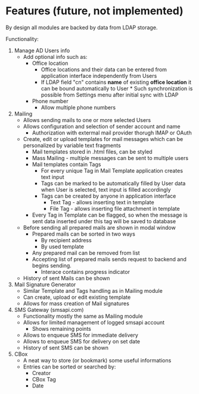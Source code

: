 # Features (future, not implemented)

By design all modules are backed by data from LDAP storage.

Functionality:
1)  Manage AD Users info
    * Add optional info such as:
        * Office location
            * Office locations and their data can be entered from application interface independently from Users
            * If LDAP field "cn" contains <b>name</b> of existing <b>office location</b> it can be bound automatically to User
                    * Such synchronization is possible from Settings menu after initial sync with LDAP
        * Phone number
            * Allow multiple phone numbers
2)  Mailing
    * Allows sending mails to one or more selected Users
    * Allows configuration and selection of sender account and name
        * Authorization with extermal mail provider thorugh IMAP or OAuth
    * Create, edit or upload templates for mail messages which can be personalized by variable text fragments
        * Mail templates stored in .html files, can be styled
        * Mass Mailing - multiple messages can be sent to multiple users
        * Mail templates contain Tags
            * For every unique Tag in Mail Template application creates text input
            * Tags can be marked to be automatically filled by User data when User is selected, text input is filled accordingly
            * Tags can be created by anyone in application interface
                * Text Tag - allows inserting text in template
                * File Tag - allows inserting file attachment in template
        * Every Tag in Template can be flagged, so when the message is sent data inserted under this tag will be saved to database
    * Before sending all prepared mails are shown in modal window
        * Prepared mails can be sorted in two ways
            * By recipient address
            * By used template
        * Any prepared mail can be removed from list
        * Accepting list of prepared mails sends request to backend and begins sending.
            * Interace contains progress indicator 
    * History of sent Mails can be shown
3)  Mail Signature Generator
    * Similar Template and Tags handling as in Mailing module
    * Can create, upload or edit existing template
    * Allows for mass creation of Mail signatures
4)  SMS Gateway (smsapi.com)
    * Functionality mostly the same as Mailing module
    * Allows for limited management of logged smsapi account
        * Shows remaining points
    * Allows to enqueue SMS for immediate delivery
    * Allows to enqueue SMS for delivery on set date
    * History of sent SMS can be shown
5)  CBox
    * A neat way to store (or bookmark) some useful informations
    * Entries can be sorted or searched by:
        * Creator
        * CBox Tag
        * Date